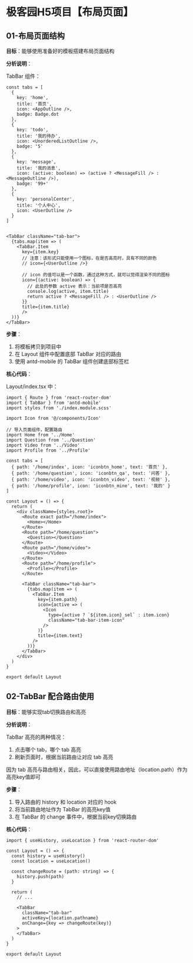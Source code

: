 # 极客园H5项目【布局页面】

## 01-布局页面结构

**目标**：能够使用准备好的模板搭建布局页面结构

**分析说明**：

TabBar 组件：

```tsx
const tabs = [
  {
    key: 'home',
    title: '首页',
    icon: <AppOutline />,
    badge: Badge.dot
  },
  {
    key: 'todo',
    title: '我的待办',
    icon: <UnorderedListOutline />,
    badge: '5'
  },
  {
    key: 'message',
    title: '我的消息',
    icon: (active: boolean) => (active ? <MessageFill /> : <MessageOutline />),
    badge: '99+'
  },
  {
    key: 'personalCenter',
    title: '个人中心',
    icon: <UserOutline />
  }
]


<TabBar className="tab-bar">
  {tabs.map(item => (
    <TabBar.Item
      key={item.key}
      // 注意：该形式只能使用一个图标，在是否高亮时，具有不同的颜色
      // icon={<UserOutline />}

      // icon 的值可以是一个函数，通过这种方式，就可以觉得渲染不同的图标
      icon={(active: boolean) => {
        // 此处的参数 active 表示：当前项是否高亮
        console.log(active, item.title)
        return active ? <MessageFill /> : <UserOutline />
      }}
      title={item.title}
      />
  ))}
</TabBar>
```

**步骤**：

1. 将模板拷贝到项目中
2. 在 Layout 组件中配置底部 TabBar 对应的路由
3. 使用 antd-mobile 的 TabBar 组件创建底部标签栏

**核心代码**：

Layout/index.tsx 中：

```tsx
import { Route } from 'react-router-dom'
import { TabBar } from 'antd-mobile'
import styles from './index.module.scss'

import Icon from '@/components/Icon'

// 导入页面组件，配置路由
import Home from '../Home'
import Question from '../Question'
import Video from '../Video'
import Profile from '../Profile'

const tabs = [
  { path: '/home/index', icon: 'iconbtn_home', text: '首页' },
  { path: '/home/question', icon: 'iconbtn_qa', text: '问答' },
  { path: '/home/video', icon: 'iconbtn_video', text: '视频' },
  { path: '/home/profile', icon: 'iconbtn_mine', text: '我的' }
]

const Layout = () => {
  return (
    <div className={styles.root}>
      <Route exact path="/home/index">
        <Home></Home>
      </Route>
      <Route path="/home/question">
        <Question></Question>
      </Route>
      <Route path="/home/video">
        <Video></Video>
      </Route>
      <Route path="/home/profile">
        <Profile></Profile>
      </Route>

      <TabBar className="tab-bar">
        {tabs.map(item => (
          <TabBar.Item
            key={item.path}
            icon={active => (
              <Icon
                type={active ? `${item.icon}_sel` : item.icon}
                className="tab-bar-item-icon"
              />
            )}
            title={item.text}
          />
        ))}
      </TabBar>
    </div>
  )
}

export default Layout
```

## 02-TabBar 配合路由使用

**目标**：能够实现tab切换路由和高亮

**分析说明**：

TabBar 高亮的两种情况：

1. 点击哪个 tab，哪个 tab 高亮
2. 刷新页面时，根据当前路由让对应 tab 高亮

因为 tab 高亮与路由相关，因此，可以直接使用路由地址（location.path）作为高亮key值即可

**步骤**：

1. 导入路由的 history 和 location 对应的 hook
2. 将当前路由地址作为 TabBar 的高亮key值
3. 在 TabBar 的 change 事件中，根据当前key切换路由

**核心代码**：

```tsx
import { useHistory, useLocation } from 'react-router-dom'

const Layout = () => {
  const history = useHistory()
  const location = useLocation()

  const changeRoute = (path: string) => {
    history.push(path)
  }

  return (
    // ...

    <TabBar
      className="tab-bar"
      activeKey={location.pathname}
      onChange={key => changeRoute(key)}
    >
    </TabBar>
  )
}

export default Layout
```
